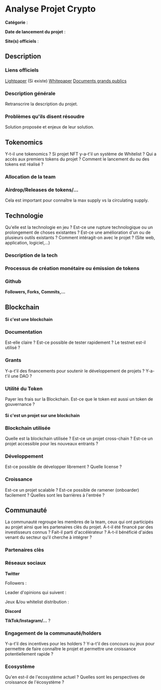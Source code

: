 <!--
@author: GaloisField2718, [@SamKa](@Saam_Ka)
@first_commit: 07/03/2024
@description: Template for analysing crypto projects. FR
-->


#				Analyse Projet Crypto

**Catégorie** : 

**Date de lancement du projet** :

**Site(s) officiels** : 
 
## Description

### Liens officiels

[Lightpaper]() (Si existe)
[Whitepaper]()
[Documents grands publics]()

### Description générale
Retranscrire la description du projet. 


### Problèmes qu'ils disent résoudre
Solution proposée et enjeux de leur solution. 


## Tokenomics

Y-t-il une tokenomics ? Si projet NFT y-a-t'il un système de Whitelist ? Qui a accès aux premiers tokens du projet ? Comment le lancement du ou des tokens est réalisé ?

### Allocation de la team


### Airdrop/Releases de tokens/...
Cela est important pour connaître la max supply vs la circulating supply. 

## Technologie

Qu'elle est la technologie en jeu ? Est-ce une rupture technologique ou un prolongement de choses existantes ? Est-ce une amélioration d'un ou de plusieurs outils existants ? Comment intéragit-on avec le projet ? (Site web, application, logiciel,...) 

### Description de la tech


### Processus de création monétaire ou émission de tokens


### Github

**Followers, Forks, Commits,...**


## Blockchain

#### Si c'est une blockchain

### Documentation

Est-elle claire ? Est-ce possible de tester rapidement ? Le testnet est-il utilisé ? 

### Grants 

Y-a-t'il des financements pour soutenir le développement de projets ? Y-a-t'il une DAO ? 

### Utilité du Token

Payer les frais sur la Blockchain. Est-ce que le token est aussi un token de gouvernance ? 

#### Si c'est un projet sur une blockchain

### Blockchain utilisée

Quelle est la blockchain utilisée ? Est-ce un projet cross-chain ? Est-ce un projet accessible pour les nouveaux entrants ? 

### Développement

Est-ce possible de développer librement ? Quelle license ? 

### Croissance 

Est-ce un projet scalable ? Est-ce possible de ramener (onboarder) facilement ? Quelles sont les barrières à l'entrée ? 


## Communauté

La communauté regroupe les membres de la team, ceux qui ont participés au projet ainsi que les partenaires clès du projet. A-t-il été financé par des investisseurs connus ? Fait-il parti d'accélérateur ? A-t-il bénéficié d'aides venant du secteur qu'il cherche à intégrer ?

### Partenaires clès


### Réseaux sociaux 

**Twitter**

Followers :

Leader d'opinions qui suivent : 

Jeux &/ou whitelist distribution : 

**Discord** 

**TikTok/Instagram/...** ?

### Engagement de la communauté/holders

Y-a-t'il des incentives pour les holders ? Y-a-t'il des concours ou jeux pour permettre de faire connaître le projet et permettre une croissance potentiellement rapide ? 


### Ecosystème 

Qu'en est-il de l'ecosystème actuel ? Quelles sont les perspectives de croissance de l'écosystème ? 


